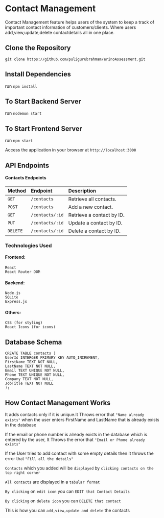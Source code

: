 
# Contact Management

Contact Management feature helps users of the system to keep a track of important contact information of customers/clients. 
Where users add,view,update,delete contactdetails all in one place.

## Clone the Repository

```git clone https://github.com/puligurubrahmam/erinoAssessment.git```

## Install Dependencies

run ```npm install```

## To Start Backend Server 

run ```nodemon start```

## To Start Frontend Server 

run ```npm start```

Access the application in your browser at ```http://localhost:3000```

## API Endpoints

#### Contacts Endpoints

| Method | Endpoint     | Description                |
| :-------- | :------- | :------------------------- |
| `GET` | `/contacts` | Retrieve all contacts. |
| `POST` | `/contacts` | Add a new contact. |
| `GET` | `/contacts/:id` | Retrieve a contact by ID. |
| `PUT` | `/contacts/:id` | Update a contact by ID. |
| `DELETE` | `/contacts/:id` | Delete a contact by ID. |

### Technologies Used
#### Frontend:
    React
    React Router DOM
#### Backend:
    Node.js
    SQLite
    Express.js
#### Others:
    CSS (for styling)
    React Icons (for icons)

## Database Schema
    CREATE TABLE contacts (
    UserId INTERGER PRIMARY KEY AUTO_INCREMENT,
    FirstName TEXT NOT NULL,
    LastName TEXT NOT NULL,
    Email TEXT UNIQUE NOT NULL,
    Phone TEXT UNIQUE NOT NULL,
    Company TEXT NOT NULL,
    JobTitle TEXT NOT NULL
    );

## How Contact Management Works

It adds contacts only if it is unique.It Throws error that ```"Name already exists"``` when the user enters FirstName and LastName that is already exists in the database

If the email or phone number is already exists in the database which is entered by the user, It Throws the error that ```"Email or Phone already exists"```

If the User tries to add contact with some empty details then it throws the error that ```"Fill all the details"```

```Contacts``` which you added will be ```displayed``` by ```clicking contacts on the top right corner```

```All contacts``` are displayed in a ```tabular format```

```By clicking``` on  ```edit icon``` you can ```EDIT that Contact Details```

```By clicking``` on ```delete icon``` you can ```DELETE that contact```

This is how you can ```add,view,update and delete``` the contacts


